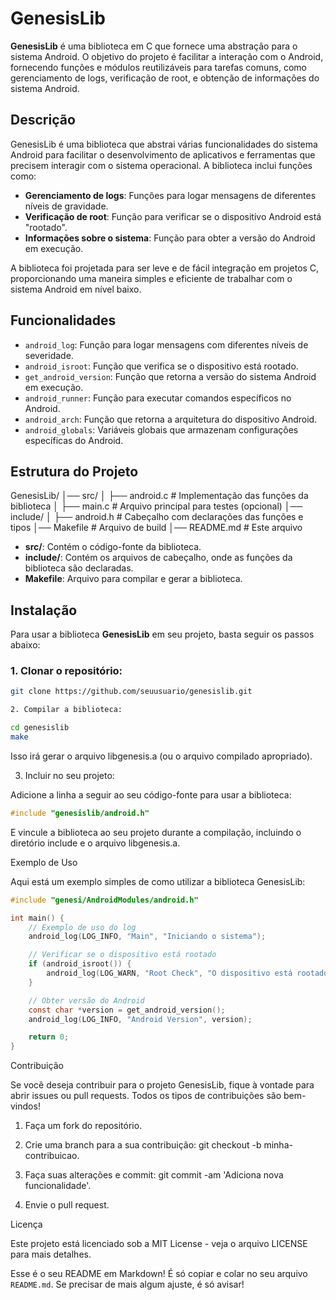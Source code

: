 # **GenesisLib**

**GenesisLib** é uma biblioteca em C que fornece uma abstração para o sistema Android. O objetivo do projeto é facilitar a interação com o Android, fornecendo funções e módulos reutilizáveis para tarefas comuns, como gerenciamento de logs, verificação de root, e obtenção de informações do sistema Android.

## **Descrição**

GenesisLib é uma biblioteca que abstrai várias funcionalidades do sistema Android para facilitar o desenvolvimento de aplicativos e ferramentas que precisem interagir com o sistema operacional. A biblioteca inclui funções como:

- **Gerenciamento de logs**: Funções para logar mensagens de diferentes níveis de gravidade.
- **Verificação de root**: Função para verificar se o dispositivo Android está "rootado".
- **Informações sobre o sistema**: Função para obter a versão do Android em execução.

A biblioteca foi projetada para ser leve e de fácil integração em projetos C, proporcionando uma maneira simples e eficiente de trabalhar com o sistema Android em nível baixo.

## **Funcionalidades**

- `android_log`: Função para logar mensagens com diferentes níveis de severidade.
- `android_isroot`: Função que verifica se o dispositivo está rootado.
- `get_android_version`: Função que retorna a versão do sistema Android em execução.
- `android_runner`: Função para executar comandos específicos no Android.
- `android_arch`: Função que retorna a arquitetura do dispositivo Android.
- `android_globals`: Variáveis globais que armazenam configurações específicas do Android.

## **Estrutura do Projeto**

GenesisLib/ │── src/ │   ├── android.c            # Implementação das funções da biblioteca │   ├── main.c               # Arquivo principal para testes (opcional) │── include/ │   ├── android.h            # Cabeçalho com declarações das funções e tipos │── Makefile                 # Arquivo de build │── README.md                # Este arquivo

- **src/**: Contém o código-fonte da biblioteca.
- **include/**: Contém os arquivos de cabeçalho, onde as funções da biblioteca são declaradas.
- **Makefile**: Arquivo para compilar e gerar a biblioteca.

## **Instalação**

Para usar a biblioteca **GenesisLib** em seu projeto, basta seguir os passos abaixo:

### **1. Clonar o repositório:**
```bash
git clone https://github.com/seuusuario/genesislib.git

2. Compilar a biblioteca:

cd genesislib
make
```
Isso irá gerar o arquivo libgenesis.a (ou o arquivo compilado apropriado).

3. Incluir no seu projeto:

Adicione a linha a seguir ao seu código-fonte para usar a biblioteca:
```c
#include "genesislib/android.h"
```
E vincule a biblioteca ao seu projeto durante a compilação, incluindo o diretório include e o arquivo libgenesis.a.

Exemplo de Uso

Aqui está um exemplo simples de como utilizar a biblioteca GenesisLib:
```c
#include "genesi/AndroidModules/android.h"

int main() {
    // Exemplo de uso do log
    android_log(LOG_INFO, "Main", "Iniciando o sistema");

    // Verificar se o dispositivo está rootado
    if (android_isroot()) {
        android_log(LOG_WARN, "Root Check", "O dispositivo está rootado");
    }

    // Obter versão do Android
    const char *version = get_android_version();
    android_log(LOG_INFO, "Android Version", version);

    return 0;
}
```
Contribuição

Se você deseja contribuir para o projeto GenesisLib, fique à vontade para abrir issues ou pull requests. Todos os tipos de contribuições são bem-vindos!

1. Faça um fork do repositório.


2. Crie uma branch para a sua contribuição: git checkout -b minha-contribuicao.


3. Faça suas alterações e commit: git commit -am 'Adiciona nova funcionalidade'.


4. Envie o pull request.



Licença

Este projeto está licenciado sob a MIT License - veja o arquivo LICENSE para mais detalhes.

Esse é o seu README em Markdown! É só copiar e colar no seu arquivo `README.md`. Se precisar de mais algum ajuste, é só avisar!


